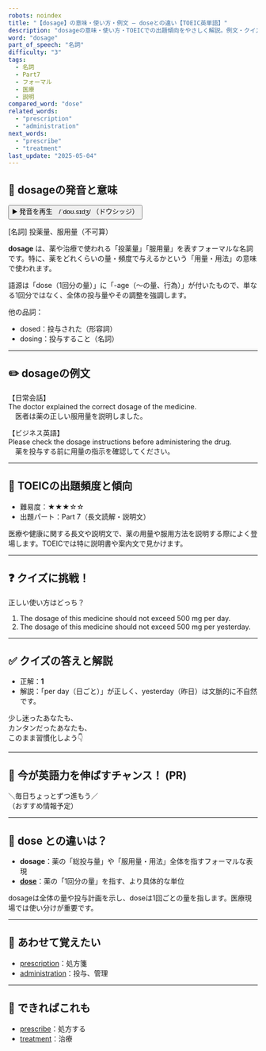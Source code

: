 ```yaml
---
robots: noindex
title: "【dosage】の意味・使い方・例文 ― doseとの違い【TOEIC英単語】"
description: "dosageの意味・使い方・TOEICでの出題傾向をやさしく解説。例文・クイズ付きでdoseとの違いもわかりやすく学べます。"
word: "dosage"
part_of_speech: "名詞"
difficulty: "3"
tags:
  - 名詞
  - Part7
  - フォーマル
  - 医療
  - 説明
compared_word: "dose"
related_words:
  - "prescription"
  - "administration"
next_words:
  - "prescribe"
  - "treatment"
last_update: "2025-05-04"
---
```


## 🔰 dosageの発音と意味

<button class="play-audio" onclick="playTTS('dosage')">
  <span class="play-audio-main">
    ▶️ 発音を再生　/ˈdoʊ.sɪdʒ/
  </span>
  <span class="play-audio-sub">
    （ドウシッジ）
  </span>
</button>

[名詞] 投薬量、服用量（不可算）

**dosage** は、薬や治療で使われる「投薬量」「服用量」を表すフォーマルな名詞です。特に、薬をどれくらいの量・頻度で与えるかという「用量・用法」の意味で使われます。

語源は「dose（1回分の量）」に「-age（～の量、行為）」が付いたもので、単なる1回分ではなく、全体の投与量やその調整を強調します。

他の品詞：  
- dosed：投与された（形容詞）
- dosing：投与すること（名詞）

---

## ✏️ dosageの例文

【日常会話】  
The doctor explained the correct dosage of the medicine.  
　医者は薬の正しい服用量を説明しました。

【ビジネス英語】  
Please check the dosage instructions before administering the drug.  
　薬を投与する前に用量の指示を確認してください。

---

## 🎯 TOEICの出題頻度と傾向

- 難易度：★★★☆☆
- 出題パート：Part 7（長文読解・説明文）

医療や健康に関する長文や説明文で、薬の用量や服用方法を説明する際によく登場します。TOEICでは特に説明書や案内文で見かけます。

---

## ❓ クイズに挑戦！

正しい使い方はどっち？

1. The dosage of this medicine should not exceed 500 mg per day.  
2. The dosage of this medicine should not exceed 500 mg per yesterday.

---

## ✅ クイズの答えと解説

- 正解：**1**
- 解説：「per day（日ごと）」が正しく、yesterday（昨日）は文脈的に不自然です。

少し迷ったあなたも、  
カンタンだったあなたも、  
このまま習慣化しよう👇️

---

## 🚀 今が英語力を伸ばすチャンス！ (PR)

<div class="info-center">
＼毎日ちょっとずつ進もう／<br>  
（おすすめ情報予定）
</div>

---

## 🤔  dose との違いは？

- **dosage**：薬の「総投与量」や「服用量・用法」全体を指すフォーマルな表現
- **[dose](/word/dose)**：薬の「1回分の量」を指す、より具体的な単位

dosageは全体の量や投与計画を示し、doseは1回ごとの量を指します。医療現場では使い分けが重要です。

---

## 🧩 あわせて覚えたい

- [prescription](/word/prescription)：処方箋
- [administration](/word/administration)：投与、管理

---

## 📖 できればこれも

- [prescribe](/word/prescribe)：処方する
- [treatment](/word/treatment)：治療

<!-- cvid: aid29_bid11 -->
